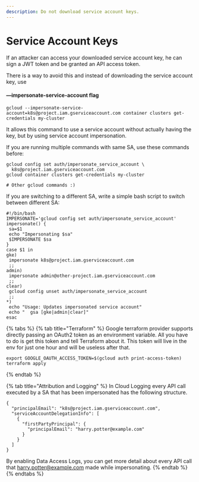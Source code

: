 ```yaml
---
description: Do not download service account keys.
---
```


# Service Account Keys

  
If an attacker can access your downloaded service account key, he can sign a JWT token and be granted an API access token. 

There is a way to avoid this and instead of downloading the service account key, use

####  —impersonate-service-account flag

```text
gcloud --impersonate-service-account=k8s@project.iam.gserviceaccount.com container clusters get-credentials my-cluster
```

It allows this command to use a service account without actually having the key, but by using service account impersonation.

If you are running multiple commands with same SA, use these commands before: 

```text
gcloud config set auth/impersonate_service_account \
  k8s@project.iam.gserviceaccount.com
gcloud container clusters get-credentials my-cluster

# Other gcloud commands :)

```

If you are switching to a different SA, write a simple bash script to switch between different SA:

```text
#!/bin/bash
IMPERSONATE='gcloud config set auth/impersonate_service_account'
impersonate() {
 sa=$1
 echo "Impersonating $sa"
 $IMPERSONATE $sa
}
case $1 in
gke)
 impersonate k8s@project.iam.gserviceaccount.com
 ;;
admin)
 impersonate admin@other-project.iam.gserviceaccount.com
 ;;
clear)
 gcloud config unset auth/impersonate_service_account
 ;;
*)
 echo "Usage: Updates impersonated service account"
 echo "  gsa [gke|admin|clear]"
esac
```

{% tabs %}
{% tab title="Terraform" %}
Google terraform provider supports directly passing an OAuth2 token as an environment variable. All you have to do is get this token and tell Terraform about it.  This token will live in the env for just one hour and will be useless after that. 

```text
export GOOGLE_OAUTH_ACCESS_TOKEN=$(gcloud auth print-access-token)
terraform apply
```
{% endtab %}

{% tab title="Attribution and Logging" %}
In Cloud Logging every API call executed by a SA that has been impersonated has the following structure. 

```text
{
  "principalEmail": "k8s@project.iam.gserviceaccount.com",
  "serviceAccountDelegationInfo": [
    {
      "firstPartyPrincipal": {
        "principalEmail": "harry.potter@example.com"
      }
    }
  ]    
}
```

By enabling Data Access Logs, you can get more detail about every API call that harry.potter@example.com made while impersonating.
{% endtab %}
{% endtabs %}

